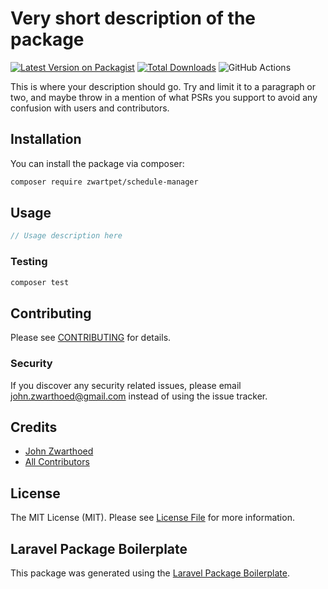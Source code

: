 # Very short description of the package

[![Latest Version on Packagist](https://img.shields.io/packagist/v/zwartpet/laravel-schedule-manager.svg?style=flat-square)](https://packagist.org/packages/zwartpet/schedule-manager)
[![Total Downloads](https://img.shields.io/packagist/dt/zwartpet/laravel-schedule-manager.svg?style=flat-square)](https://packagist.org/packages/zwartpet/laravel-schedule-manager)
![GitHub Actions](https://github.com/zwartpet/laravel-schedule-manager/actions/workflows/main.yml/badge.svg)

This is where your description should go. Try and limit it to a paragraph or two, and maybe throw in a mention of what PSRs you support to avoid any confusion with users and contributors.

## Installation

You can install the package via composer:

```bash
composer require zwartpet/schedule-manager
```

## Usage

```php
// Usage description here
```

### Testing

```bash
composer test
```

## Contributing

Please see [CONTRIBUTING](CONTRIBUTING.md) for details.

### Security

If you discover any security related issues, please email john.zwarthoed@gmail.com instead of using the issue tracker.

## Credits

-   [John Zwarthoed](https://github.com/zwartpet)
-   [All Contributors](../../contributors)

## License

The MIT License (MIT). Please see [License File](LICENSE.md) for more information.

## Laravel Package Boilerplate

This package was generated using the [Laravel Package Boilerplate](https://laravelpackageboilerplate.com).
